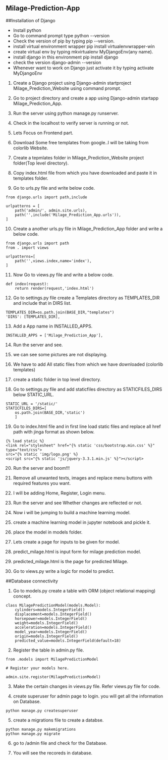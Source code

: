 ## Milage-Prediction-App

##Installation of Django

* Install python
* Go to command prompt type python --version
* Check the version of pip by typing pip --version.
* install virtual environment wrapper pip install virtualenvwrapper-win
* create virtual env by typing mkvirtualenv MyDjangoEnv(any name).
* install django in this environment pip install django
* check the version django-admin --version
* Whenever want to work on Django just activate it by typing activate MyDjangoEnv


1. Create a Django project using Django-admin startproject Milage_Prediction_Website using command prompt.

2. Go to project directory and create a app using Django-admin startapp Milage_Prediction_App.

3. Run the server using python manage.py runserver.

4. Check in the localhost to verify server is running or not.

5. Lets Focus on Frontend part.

6. Download Some free templates from google..I will be taking from colorlib Website.

7. Create a tepmlates folder in Milage_Prediction_Website project folder(Top level directory).

8. Copy index.html file from which you have downloaded and paste it in templates folder.

9. Go to urls.py file and write below code.
```from django.contrib import admin
from django.urls import path,include

urlpatterns = [
    path('admin/', admin.site.urls),
    path('',include('Milage_Prediction_App.urls')),
]

```

10. Create a another urls.py file in Milage_Prediction_App folder and write a below code.
 ```
 from django.urls import path
 from . import views

 urlpatterns=[
     path('',views.index,name='index'),
 ]

```

11. Now Go to views.py file and write a below code.
```
def index(request):
    return render(request,'index.html')

```

12. Go to settings.py file create a Templates directory as TEMPLATES_DIR and include that in DIRS list.
```
TEMPLATES_DIR=os.path.join(BASE_DIR,"templates")
'DIRS': [TEMPLATES_DIR],
```

13. Add a App name in INSTALLED_APPS.
```
INSTALLED_APPS = ['Milage_Prediction_App'],

```

14. Run the server and see.

15. we can see some pictures are not displaying.

16. We have to add All static files from which we have downloaded (colorlib templates)

17. create a static folder in top level directory.

18. Go to settings.py file and add staticfiles directory as STATICFILES_DIRS below STATIC_URL.
```
STATIC_URL = '/static/'
STATICFILES_DIRS=[
    os.path.join(BASE_DIR,'static')
    ]

```
19. Go to index.html file and in first line load static files and replace all href path with jinga format as shown below.
```
{% load static %}
<link rel="stylesheet" href="{% static 'css/bootstrap.min.css' %}" type="text/css">
src="{% static 'img/logo.png' %}
<script src="{% static 'js/jquery-3.3.1.min.js' %}"></script>
```

20. Run the server and boom!!!

21. Remove all unwanted texts, images and replace menu buttons with required features you want.

22. I will be adding Home, Register, Login menu.

23. Run the server and see Whether changes are reflected or not.

24. Now i will be jumping to build a machine learning model.

25. create a machine learning model in jupyter notebook and pickle it.

26. place the model in models folder.

27. Lets create a page for inputs to be given for model.

28. predict_milage.html is input form for milage prediction model.

29. predicted_milage.html is the page for predicted Milage.

30. Go to views.py write a logic for model to predict.

##Database connectivity

1. Go to models.py create a table with ORM (object relational mapping) concept.

```
class MilagePredictionModel(models.Model):
    cylinders=models.IntegerField()
    displacement=models.IntegerField()
    horsepower=models.IntegerField()
    weight=models.IntegerField()
    acceleration=models.IntegerField()
    model_year=models.IntegerField()
    origin=models.IntegerField()
    predicted_value=models.IntegerField(default=18)
```

2. Register the table in admin.py file.

```
from .models import MilagePredictionModel

# Register your models here.

admin.site.register(MilagePredictionModel)

```

3. Make the certain changes in views.py file. Refer views.py file for code.

4. create superuser for admin page to login. you will get all the information on Database.
```
python manage.py createsuperuser
```

5. create a migrations file to create a databse.

```
python manage.py makemigrations
python manage.py migrate
```
6. go to /admin file and check for the Database.

7. You will see the recoreds in database.
